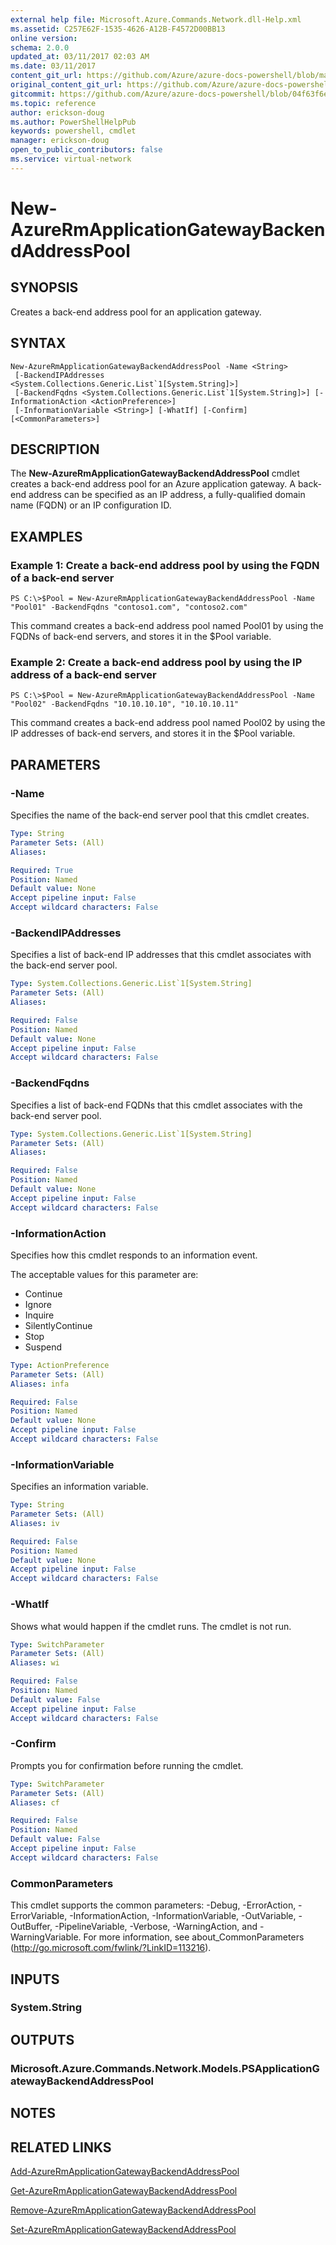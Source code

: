 ```yaml
---
external help file: Microsoft.Azure.Commands.Network.dll-Help.xml
ms.assetid: C257E62F-1535-4626-A12B-F4572D00BB13
online version:
schema: 2.0.0
updated_at: 03/11/2017 02:03 AM
ms.date: 03/11/2017
content_git_url: https://github.com/Azure/azure-docs-powershell/blob/master/azureps-cmdlets-docs/ResourceManager/AzureRM.Network/v3.6.0/New-AzureRmApplicationGatewayBackendAddressPool.md
original_content_git_url: https://github.com/Azure/azure-docs-powershell/blob/master/azureps-cmdlets-docs/ResourceManager/AzureRM.Network/v3.6.0/New-AzureRmApplicationGatewayBackendAddressPool.md
gitcommit: https://github.com/Azure/azure-docs-powershell/blob/04f63f6e685743ace2c57eb157574e34e8610b1c
ms.topic: reference
author: erickson-doug
ms.author: PowerShellHelpPub
keywords: powershell, cmdlet
manager: erickson-doug
open_to_public_contributors: false
ms.service: virtual-network
---
```


# New-AzureRmApplicationGatewayBackendAddressPool

## SYNOPSIS
Creates a back-end address pool for an application gateway.

## SYNTAX

```
New-AzureRmApplicationGatewayBackendAddressPool -Name <String>
 [-BackendIPAddresses <System.Collections.Generic.List`1[System.String]>]
 [-BackendFqdns <System.Collections.Generic.List`1[System.String]>] [-InformationAction <ActionPreference>]
 [-InformationVariable <String>] [-WhatIf] [-Confirm] [<CommonParameters>]
```

## DESCRIPTION
The **New-AzureRmApplicationGatewayBackendAddressPool** cmdlet creates a back-end address pool for an Azure application gateway.
A back-end address can be specified as an IP address, a fully-qualified domain name (FQDN) or an IP configuration ID.

## EXAMPLES

### Example 1: Create a back-end address pool by using the FQDN of a back-end server
```
PS C:\>$Pool = New-AzureRmApplicationGatewayBackendAddressPool -Name "Pool01" -BackendFqdns "contoso1.com", "contoso2.com"
```

This command creates a back-end address pool named Pool01 by using the FQDNs of back-end servers, and stores it in the $Pool variable.

### Example 2: Create a back-end address pool by using the IP address of a back-end server
```
PS C:\>$Pool = New-AzureRmApplicationGatewayBackendAddressPool -Name "Pool02" -BackendFqdns "10.10.10.10", "10.10.10.11"
```

This command creates a back-end address pool named Pool02 by using the IP addresses of back-end servers, and stores it in the $Pool variable.

## PARAMETERS

### -Name
Specifies the name of the back-end server pool that this cmdlet creates.

```yaml
Type: String
Parameter Sets: (All)
Aliases: 

Required: True
Position: Named
Default value: None
Accept pipeline input: False
Accept wildcard characters: False
```

### -BackendIPAddresses
Specifies a list of back-end IP addresses that this cmdlet associates with the back-end server pool.

```yaml
Type: System.Collections.Generic.List`1[System.String]
Parameter Sets: (All)
Aliases: 

Required: False
Position: Named
Default value: None
Accept pipeline input: False
Accept wildcard characters: False
```

### -BackendFqdns
Specifies a list of back-end FQDNs that this cmdlet associates with the back-end server pool.

```yaml
Type: System.Collections.Generic.List`1[System.String]
Parameter Sets: (All)
Aliases: 

Required: False
Position: Named
Default value: None
Accept pipeline input: False
Accept wildcard characters: False
```

### -InformationAction
Specifies how this cmdlet responds to an information event.

The acceptable values for this parameter are:

- Continue
- Ignore
- Inquire
- SilentlyContinue
- Stop
- Suspend

```yaml
Type: ActionPreference
Parameter Sets: (All)
Aliases: infa

Required: False
Position: Named
Default value: None
Accept pipeline input: False
Accept wildcard characters: False
```

### -InformationVariable
Specifies an information variable.

```yaml
Type: String
Parameter Sets: (All)
Aliases: iv

Required: False
Position: Named
Default value: None
Accept pipeline input: False
Accept wildcard characters: False
```

### -WhatIf
Shows what would happen if the cmdlet runs.
The cmdlet is not run.

```yaml
Type: SwitchParameter
Parameter Sets: (All)
Aliases: wi

Required: False
Position: Named
Default value: False
Accept pipeline input: False
Accept wildcard characters: False
```

### -Confirm
Prompts you for confirmation before running the cmdlet.

```yaml
Type: SwitchParameter
Parameter Sets: (All)
Aliases: cf

Required: False
Position: Named
Default value: False
Accept pipeline input: False
Accept wildcard characters: False
```

### CommonParameters
This cmdlet supports the common parameters: -Debug, -ErrorAction, -ErrorVariable, -InformationAction, -InformationVariable, -OutVariable, -OutBuffer, -PipelineVariable, -Verbose, -WarningAction, and -WarningVariable. For more information, see about_CommonParameters (http://go.microsoft.com/fwlink/?LinkID=113216).

## INPUTS

### System.String

## OUTPUTS

### Microsoft.Azure.Commands.Network.Models.PSApplicationGatewayBackendAddressPool

## NOTES

## RELATED LINKS

[Add-AzureRmApplicationGatewayBackendAddressPool](./Add-AzureRmApplicationGatewayBackendAddressPool.md)

[Get-AzureRmApplicationGatewayBackendAddressPool](./Get-AzureRmApplicationGatewayBackendAddressPool.md)

[Remove-AzureRmApplicationGatewayBackendAddressPool](./Remove-AzureRmApplicationGatewayBackendAddressPool.md)

[Set-AzureRmApplicationGatewayBackendAddressPool](./Set-AzureRmApplicationGatewayBackendAddressPool.md)



